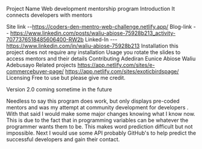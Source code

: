 Project Name
Web development mentorship program
Introduction
It connects developers with mentors

Site link --https://coders-den-mentro-web-challenge.netlify.app/
Blog-link -- https://www.linkedin.com/posts/waliu-abiose-75928b213_activity-7077376518485606400-RW2b
Linked-In --- https://www.linkedin.com/in/waliu-abiose-75928b213
Installation
this project does not require any installation
Usage
you rotate the slides to access mentors and their details
Contributing
Adediran Eunice
Abiose Waliu Adebusayo 
Related projects
https://app.netlify.com/sites/e-commercebuyer-page/
https://app.netlify.com/sites/exoticbirdspage/
Licensing
Free to use but please give me credit.

Version 2.0 coming sometime in the future

Needless to say this program does work, but only displays pre-coded mentors and was my attempt at community development for developers . With that said I would make some major changes knowing what I know now. This is due to the fact that in programming variables can be whatever the programmer wants them to be. This makes word prediction difficult but not impossible. Next I would use some API probably GitHub's  to help predict the successful developers and gain their contact.
